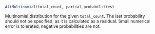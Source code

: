 ```julia
AltMultinomial(total_count, partial_probabilities)

```

Multinomial distribution for the given `total_count`. The last probability should not be specified, as it is calculated as a residual. Small numerical error is tolerated, negative probabilities are not.
